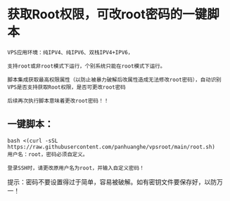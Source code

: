 # 获取Root权限，可改root密码的一键脚本
```
VPS应用环境：纯IPV4、纯IPV6、双栈IPV4+IPV6，

支持root或非root模式下运行，个别系统只能在root模式下运行。

脚本集成获取最高权限属性（以防止被暴力破解后改属性造成无法修改root密码），自动识别VPS是否支持获取Root权限，是否可更改root密码

后续再次执行脚本意味着更改root密码！！
```

## 一键脚本：
```
bash <(curl -sSL https://raw.githubusercontent.com/panhuanghe/vpsroot/main/root.sh)
用户名：root，密码必须自定义。

登录SSH时，请更改原用户名为root，并输入自定义密码！
```
提示：密码不要设置得过于简单，容易被破解。如有密钥文件要保存好，以防万一！
